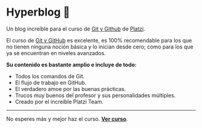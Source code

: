 # Hyperblog 💛

Un blog increíble para el curso de [Git y Github](http://https://platzi.com/clases/git-github/ "Git y Github") de [Platzi](http://https://platzi.com/ "Platzi").

El curso de [Git y GitHub](http://https://platzi.com/clases/git-github/ "Git y GitHub") es excelente, es 100% recomendable para los que no tienen ninguna noción básica y lo inician desde cero; como para los que ya se encuentran en niveles avanzados.

**Su contenido es bastante amplio e incluye de todo:**
- Todos los comandos de Git.
- El flujo de trabajo en GitHub.
- El verdadero amoe por las buenas prácticas.
- Trucos muy buenos del profesor y sus personalidades múltiples.
- Creado por el increíble Platzi Team.

------------


No esperes más y mejor haz el curso. [**Ver curso**](http://https://platzi.com/ "Ver curso").